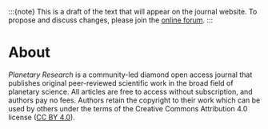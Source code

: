 :::{note}
This is a draft of the text that will appear on the journal website. To propose and discuss changes, please join the [online forum](#forum).
:::

# About

*Planetary Research* is a community-led diamond open access journal that publishes original peer-reviewed scientific work in the broad field of planetary science. All articles are free to access without subscription, and authors pay no fees. Authors retain the copyright to their work which can be used by others under the terms of the Creative Commons Attribution 4.0 license ([CC BY 4.0](https://creativecommons.org/licenses/by/4.0/deed.en)).
